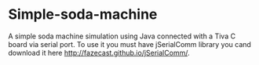 # Simple-soda-machine
A simple soda machine simulation using Java connected with a  Tiva C board via  serial port.
To use it you must have jSerialComm  library  you cand download it here http://fazecast.github.io/jSerialComm/.


